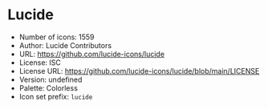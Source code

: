 # Lucide

- Number of icons: 1559
- Author: Lucide Contributors
- URL: https://github.com/lucide-icons/lucide
- License: ISC
- License URL: https://github.com/lucide-icons/lucide/blob/main/LICENSE
- Version: undefined
- Palette: Colorless
- Icon set prefix: `lucide`
